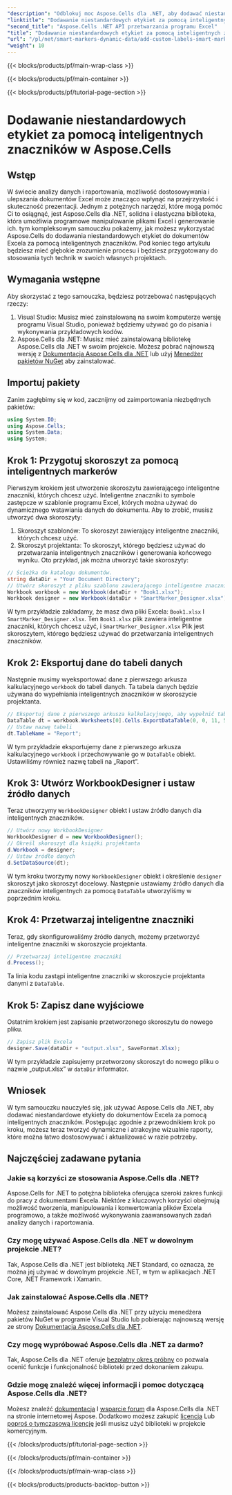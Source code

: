 ```yaml
---
"description": "Odblokuj moc Aspose.Cells dla .NET, aby dodawać niestandardowe etykiety i inteligentne znaczniki do dokumentów Excel. Postępuj zgodnie z tym samouczkiem krok po kroku i twórz dynamiczne, atrakcyjne wizualnie raporty."
"linktitle": "Dodawanie niestandardowych etykiet za pomocą inteligentnych znaczników w Aspose.Cells"
"second_title": "Aspose.Cells .NET API przetwarzania programu Excel"
"title": "Dodawanie niestandardowych etykiet za pomocą inteligentnych znaczników w Aspose.Cells"
"url": "/pl/net/smart-markers-dynamic-data/add-custom-labels-smart-markers/"
"weight": 10
---
```


{{< blocks/products/pf/main-wrap-class >}}

{{< blocks/products/pf/main-container >}}

{{< blocks/products/pf/tutorial-page-section >}}

# Dodawanie niestandardowych etykiet za pomocą inteligentnych znaczników w Aspose.Cells

## Wstęp
W świecie analizy danych i raportowania, możliwość dostosowywania i ulepszania dokumentów Excel może znacząco wpłynąć na przejrzystość i skuteczność prezentacji. Jednym z potężnych narzędzi, które mogą pomóc Ci to osiągnąć, jest Aspose.Cells dla .NET, solidna i elastyczna biblioteka, która umożliwia programowe manipulowanie plikami Excel i generowanie ich.
tym kompleksowym samouczku pokażemy, jak możesz wykorzystać Aspose.Cells do dodawania niestandardowych etykiet do dokumentów Excela za pomocą inteligentnych znaczników. Pod koniec tego artykułu będziesz mieć głębokie zrozumienie procesu i będziesz przygotowany do stosowania tych technik w swoich własnych projektach.
## Wymagania wstępne
Aby skorzystać z tego samouczka, będziesz potrzebować następujących rzeczy:
1. Visual Studio: Musisz mieć zainstalowaną na swoim komputerze wersję programu Visual Studio, ponieważ będziemy używać go do pisania i wykonywania przykładowych kodów.
2. Aspose.Cells dla .NET: Musisz mieć zainstalowaną bibliotekę Aspose.Cells dla .NET w swoim projekcie. Możesz pobrać najnowszą wersję z [Dokumentacja Aspose.Cells dla .NET](https://reference.aspose.com/cells/net/) lub użyj [Menedżer pakietów NuGet](https://www.nuget.org/packages/Aspose.Cells/) aby zainstalować.
## Importuj pakiety
Zanim zagłębimy się w kod, zacznijmy od zaimportowania niezbędnych pakietów:
```csharp
using System.IO;
using Aspose.Cells;
using System.Data;
using System;
```
## Krok 1: Przygotuj skoroszyt za pomocą inteligentnych markerów
Pierwszym krokiem jest utworzenie skoroszytu zawierającego inteligentne znaczniki, których chcesz użyć. Inteligentne znaczniki to symbole zastępcze w szablonie programu Excel, których można używać do dynamicznego wstawiania danych do dokumentu.
Aby to zrobić, musisz utworzyć dwa skoroszyty:
1. Skoroszyt szablonów: To skoroszyt zawierający inteligentne znaczniki, których chcesz użyć.
2. Skoroszyt projektanta: To skoroszyt, którego będziesz używać do przetwarzania inteligentnych znaczników i generowania końcowego wyniku.
Oto przykład, jak można utworzyć takie skoroszyty:
```csharp
// Ścieżka do katalogu dokumentów.
string dataDir = "Your Document Directory";
// Utwórz skoroszyt z pliku szablonu zawierającego inteligentne znaczniki
Workbook workbook = new Workbook(dataDir + "Book1.xlsx");
Workbook designer = new Workbook(dataDir + "SmartMarker_Designer.xlsx");
```
W tym przykładzie zakładamy, że masz dwa pliki Excela: `Book1.xlsx` I `SmartMarker_Designer.xlsx`. Ten `Book1.xlsx` plik zawiera inteligentne znaczniki, których chcesz użyć, i `SmartMarker_Designer.xlsx` Plik jest skoroszytem, którego będziesz używać do przetwarzania inteligentnych znaczników.
## Krok 2: Eksportuj dane do tabeli danych
Następnie musimy wyeksportować dane z pierwszego arkusza kalkulacyjnego `workbook` do tabeli danych. Ta tabela danych będzie używana do wypełniania inteligentnych znaczników w skoroszycie projektanta.
```csharp
// Eksportuj dane z pierwszego arkusza kalkulacyjnego, aby wypełnić tabelę danych
DataTable dt = workbook.Worksheets[0].Cells.ExportDataTable(0, 0, 11, 5, true);
// Ustaw nazwę tabeli
dt.TableName = "Report";
```
W tym przykładzie eksportujemy dane z pierwszego arkusza kalkulacyjnego `workbook` i przechowywanie go w `DataTable` obiekt. Ustawiliśmy również nazwę tabeli na „Raport”.
## Krok 3: Utwórz WorkbookDesigner i ustaw źródło danych
Teraz utworzymy `WorkbookDesigner` obiekt i ustaw źródło danych dla inteligentnych znaczników.
```csharp
// Utwórz nowy WorkbookDesigner
WorkbookDesigner d = new WorkbookDesigner();
// Określ skoroszyt dla książki projektanta
d.Workbook = designer;
// Ustaw źródło danych
d.SetDataSource(dt);
```
W tym kroku tworzymy nowy `WorkbookDesigner` obiekt i określenie `designer` skoroszyt jako skoroszyt docelowy. Następnie ustawiamy źródło danych dla znaczników inteligentnych za pomocą `DataTable` utworzyliśmy w poprzednim kroku.
## Krok 4: Przetwarzaj inteligentne znaczniki
Teraz, gdy skonfigurowaliśmy źródło danych, możemy przetworzyć inteligentne znaczniki w skoroszycie projektanta.
```csharp
// Przetwarzaj inteligentne znaczniki
d.Process();
```
Ta linia kodu zastąpi inteligentne znaczniki w skoroszycie projektanta danymi z `DataTable`.
## Krok 5: Zapisz dane wyjściowe
Ostatnim krokiem jest zapisanie przetworzonego skoroszytu do nowego pliku.
```csharp
// Zapisz plik Excela
designer.Save(dataDir + "output.xlsx", SaveFormat.Xlsx);
```
W tym przykładzie zapisujemy przetworzony skoroszyt do nowego pliku o nazwie „output.xlsx” w `dataDir` informator.
## Wniosek
W tym samouczku nauczyłeś się, jak używać Aspose.Cells dla .NET, aby dodawać niestandardowe etykiety do dokumentów Excela za pomocą inteligentnych znaczników. Postępując zgodnie z przewodnikiem krok po kroku, możesz teraz tworzyć dynamiczne i atrakcyjne wizualnie raporty, które można łatwo dostosowywać i aktualizować w razie potrzeby.
## Najczęściej zadawane pytania
### Jakie są korzyści ze stosowania Aspose.Cells dla .NET?
Aspose.Cells for .NET to potężna biblioteka oferująca szeroki zakres funkcji do pracy z dokumentami Excela. Niektóre z kluczowych korzyści obejmują możliwość tworzenia, manipulowania i konwertowania plików Excela programowo, a także możliwość wykonywania zaawansowanych zadań analizy danych i raportowania.
### Czy mogę używać Aspose.Cells dla .NET w dowolnym projekcie .NET?
Tak, Aspose.Cells dla .NET jest biblioteką .NET Standard, co oznacza, że można jej używać w dowolnym projekcie .NET, w tym w aplikacjach .NET Core, .NET Framework i Xamarin.
### Jak zainstalować Aspose.Cells dla .NET?
Możesz zainstalować Aspose.Cells dla .NET przy użyciu menedżera pakietów NuGet w programie Visual Studio lub pobierając najnowszą wersję ze strony [Dokumentacja Aspose.Cells dla .NET](https://reference.aspose.com/cells/net/).
### Czy mogę wypróbować Aspose.Cells dla .NET za darmo?
Tak, Aspose.Cells dla .NET oferuje [bezpłatny okres próbny](https://releases.aspose.com/) co pozwala ocenić funkcje i funkcjonalność biblioteki przed dokonaniem zakupu.
### Gdzie mogę znaleźć więcej informacji i pomoc dotyczącą Aspose.Cells dla .NET?
Możesz znaleźć [dokumentacja](https://reference.aspose.com/cells/net/) I [wsparcie forum](https://forum.aspose.com/c/cells/9) dla Aspose.Cells dla .NET na stronie internetowej Aspose. Dodatkowo możesz zakupić [licencja](https://purchase.aspose.com/buy) Lub [poproś o tymczasową licencję](https://purchase.aspose.com/temporary-license/) jeśli musisz użyć biblioteki w projekcie komercyjnym.

{{< /blocks/products/pf/tutorial-page-section >}}

{{< /blocks/products/pf/main-container >}}

{{< /blocks/products/pf/main-wrap-class >}}

{{< blocks/products/products-backtop-button >}}